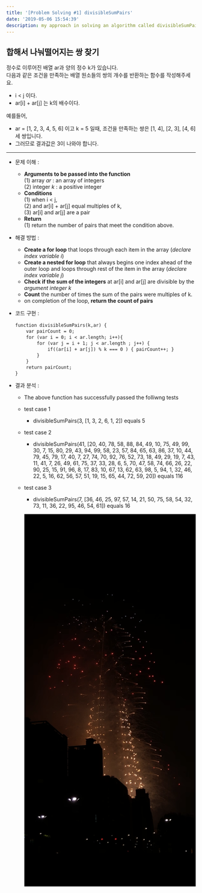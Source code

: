 ```yaml
---
title: '[Problem Solving #1] divisibleSumPairs'
date: '2019-05-06 15:54:39'
description: my approach in solving an algorithm called divisibleSumPairs using Javascript
---
```



## 합해서 나눠떨어지는 쌍 찾기

정수로 이루어진 배열 ar과 양의 정수 k가 있습니다.  
다음과 같은 조건을 만족하는 배열 원소들의 쌍의 개수를 반환하는 함수를 작성해주세요.  
  
* i < j 이다.
* ar[i] + ar[j] 는 k의 배수이다.  

예를들어,  
* ar = [1, 2, 3, 4, 5, 6] 이고 k = 5 일때, 조건을 만족하는 쌍은 [1, 4], [2, 3], [4, 6] 세 쌍입니다.
* 그러므로 결과값은 3이 나와야 합니다.


---
* 문제 이해 :
  *   **Arguments to be passed into the function**  
  (1) array *ar* : an array of integers  
  (2) integer *k* : a positive integer  
  * **Conditions**  
  (1) when i < j,  
  (2) and ar[i] + ar[j] equal multiples of k,  
  (3) ar[i] and ar[j] are a pair
  * **Return**  
  (1) return the number of pairs that meet the condition above.

* 해결 방법 :  
  * **Create a for loop** that loops through each item in the array (*declare index variable i*)
  * **Create a nested for loop** that always begins one index ahead of the outer loop and loops through rest of the item in the array (*declare index variable j*)
  * **Check if the sum of the integers** at ar[i] and ar[j] are divisible by the *argument integer k*
  * **Count** the number of times the sum of the pairs were multiples of k.  
  * on completion of the loop, **return the count of pairs**

* 코드 구현 :  
  ~~~
  function divisibleSumPairs(k,ar) {
      var pairCount = 0;
      for (var i = 0; i < ar.length; i++){
          for (var j = i + 1; j < ar.length ; j++) {
              if((ar[i] + ar[j]) % k === 0 ) { pairCount++; }
          }
      }
      return pairCount;
  }  
  ~~~ 

* 결과 분석 :  
  * The above function has successfully passed the folliwng tests
  * test case 1    
    * divisibleSumPairs(3, [1, 3, 2, 6, 1, 2]) equals 5
  * test case 2    
    * divisibleSumPairs(41, [20, 40, 78, 58, 88, 84, 49, 10, 75, 49, 99, 30, 7, 15, 80, 29, 43, 94, 99, 58, 23, 57, 84, 65, 63, 86, 37, 10, 44, 79, 45, 79, 17, 40, 7, 27, 74, 70, 92, 76, 52, 73, 18, 49, 29, 19, 7, 43, 11, 41, 7, 26, 49, 61, 75, 37, 33, 28, 6, 5, 70, 47, 58, 74, 66, 26, 22, 90, 25, 15, 91, 96, 8, 17, 83, 10, 67, 13, 62, 63, 98, 5, 94, 1, 32, 46, 22, 5, 16, 62, 56, 57, 51, 19, 15, 65, 44, 72, 59, 20]) equals 116
  * test case 3    
    * divisibleSumPairs(7, [36, 46, 25, 97, 57, 14, 21, 50, 75, 58, 54, 32, 73, 11, 36, 22, 95, 46, 54, 61]) equals 16

    ![fireworks at lotte world tower on May 5th, 2019](fireworksatlotteworldtower.png "The fireworks at Lotte WT")